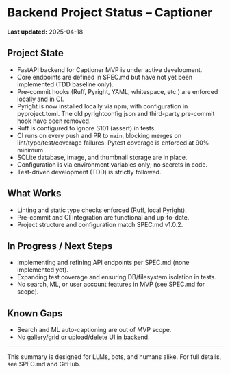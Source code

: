 # Backend Project Status – Captioner

**Last updated:** 2025-04-18

## Project State
- FastAPI backend for Captioner MVP is under active development.
- Core endpoints are defined in SPEC.md but have not yet been implemented (TDD baseline only).
- Pre-commit hooks (Ruff, Pyright, YAML, whitespace, etc.) are enforced locally and in CI.
- Pyright is now installed locally via npm, with configuration in pyproject.toml. The old pyrightconfig.json and third-party pre-commit hook have been removed.
- Ruff is configured to ignore S101 (assert) in tests.
- CI runs on every push and PR to `main`, blocking merges on lint/type/test/coverage failures. Pytest coverage is enforced at 90% minimum.
- SQLite database, image, and thumbnail storage are in place.
- Configuration is via environment variables only; no secrets in code.
- Test-driven development (TDD) is strictly followed.

## What Works
- Linting and static type checks enforced (Ruff, local Pyright).
- Pre-commit and CI integration are functional and up-to-date.
- Project structure and configuration match SPEC.md v1.0.2.

## In Progress / Next Steps
- Implementing and refining API endpoints per SPEC.md (none implemented yet).
- Expanding test coverage and ensuring DB/filesystem isolation in tests.
- No search, ML, or user account features in MVP (see SPEC.md for scope).

## Known Gaps
- Search and ML auto-captioning are out of MVP scope.
- No gallery/grid or upload/delete UI in backend.

---

This summary is designed for LLMs, bots, and humans alike. For full details, see SPEC.md and GitHub.
